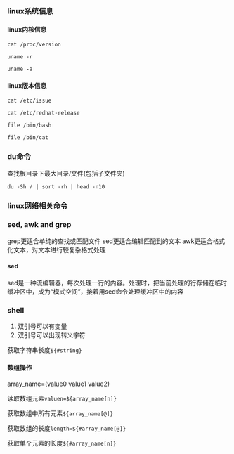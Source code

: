 ### linux系统信息

#### linux内核信息

`cat /proc/version`

`uname -r`

`uname -a `

#### linux版本信息

`cat /etc/issue`

`cat /etc/redhat-release`

`file /bin/bash`

`file /bin/cat`




### du命令
查找根目录下最大目录/文件(包括子文件夹)

`du -Sh / | sort -rh | head -n10`


### linux网络相关命令
#### 


### sed, awk and grep
grep更适合单纯的查找或匹配文件
sed更适合编辑匹配到的文本
awk更适合格式化文本，对文本进行较复杂格式处理

#### sed
sed是一种流编辑器，每次处理一行的内容。处理时，把当前处理的行存储在临时缓冲区中，成为“模式空间”，接着用sed命令处理缓冲区中的内容


### shell
1. 双引号可以有变量
2. 双引号可以出现转义字符

获取字符串长度`${#string}`

#### 数组操作
array_name=(value0 value1 value2)

读取数组元素`valuen=${array_name[n]}`

获取数组中所有元素`${array_name[@]}`

获取数组的长度`length=${#array_name[@]}`

获取单个元素的长度`${#array_name[n]}`




